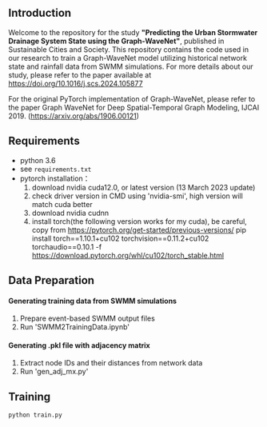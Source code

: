 ## Introduction
Welcome to the repository for the study **"Predicting the Urban Stormwater Drainage System State using the Graph-WaveNet"**, published in Sustainable Cities and Society. This repository contains the code used in our research to train a Graph-WaveNet model utilizing historical network state and rainfall data from SWMM simulations. For more details about our study, please refer to the paper available at https://doi.org/10.1016/j.scs.2024.105877

For the original PyTorch implementation of Graph-WaveNet, please refer to the paper Graph WaveNet for Deep Spatial-Temporal Graph Modeling, IJCAI 2019. (https://arxiv.org/abs/1906.00121)

## Requirements
- python 3.6
- see `requirements.txt`
- pytorch installation：
  1. download nvidia cuda12.0, or latest version (13 March 2023 update)  
  2. check driver version in CMD using 'nvidia-smi', high version will match cuda better
  3. download nvidia cudnn
  4. install torch(the following version works for my cuda), be careful, copy from https://pytorch.org/get-started/previous-versions/
pip install torch==1.10.1+cu102 torchvision==0.11.2+cu102 torchaudio==0.10.1 -f https://download.pytorch.org/whl/cu102/torch_stable.html

## Data Preparation
#### Generating training data from SWMM simulations
1. Prepare event-based SWMM output files
2. Run 'SWMM2TrainingData.ipynb' 

#### Generating .pkl file with adjacency matrix 
1. Extract node IDs and their distances from network data
2. Run 'gen_adj_mx.py'

## Training
```
python train.py
```
